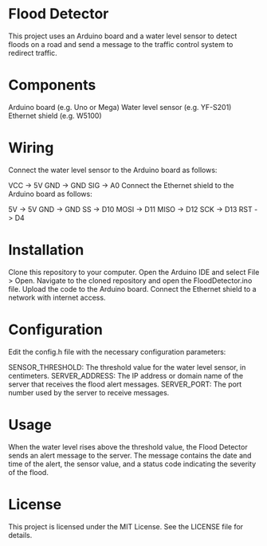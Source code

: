 # Flood Detector
This project uses an Arduino board and a water level sensor to detect floods on a road and send a message to the traffic control system to redirect traffic.

# Components
Arduino board (e.g. Uno or Mega)
Water level sensor (e.g. YF-S201)
Ethernet shield (e.g. W5100)
# Wiring
Connect the water level sensor to the Arduino board as follows:

VCC -> 5V
GND -> GND
SIG -> A0
Connect the Ethernet shield to the Arduino board as follows:

5V -> 5V
GND -> GND
SS -> D10
MOSI -> D11
MISO -> D12
SCK -> D13
RST -> D4
# Installation
Clone this repository to your computer.
Open the Arduino IDE and select File > Open.
Navigate to the cloned repository and open the FloodDetector.ino file.
Upload the code to the Arduino board.
Connect the Ethernet shield to a network with internet access.
# Configuration
Edit the config.h file with the necessary configuration parameters:

SENSOR_THRESHOLD: The threshold value for the water level sensor, in centimeters.
SERVER_ADDRESS: The IP address or domain name of the server that receives the flood alert messages.
SERVER_PORT: The port number used by the server to receive messages.
# Usage
When the water level rises above the threshold value, the Flood Detector sends an alert message to the server. The message contains the date and time of the alert, the sensor value, and a status code indicating the severity of the flood.

# License
This project is licensed under the MIT License. See the LICENSE file for details.



